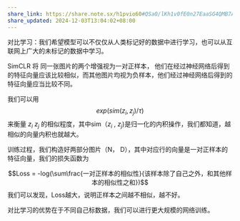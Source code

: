 ```yaml
---
share_link: https://share.note.sx/h1pvio60#QSa0/lKh1v0fE0n27EaaSG4QMB7A5B1+16FawidMmRU
share_updated: 2024-12-03T13:04:02+08:00
---
```

对比学习：我们希望模型可以不仅仅从人类标记好的数据中进行学习，也可以从互联网上广大的未标记的数据中学习。

SimCLR 将 同一张图片的两个增强视为一对正样本， 他们在经过神经网络后得到的特征向量应该比较相似，而其他图片均视为负样本，他们经过神经网络后得到的特征向量应当比较不同。

我们可以用$$exp(sim(z_i, z_j) / \tau)$$
来衡量 $z_i$ $z_j$ 的相似程度，其中sim（$z_i$ , $z_j$)是归一化的内积操作，我们都知道，越相似的向量内积也就越大。

训练过程，我们构造好两部分图片（N， D），其中对应行的向量是一对正样本的特征向量，我们的损失函数为

$$Loss = -log(\sum\frac{一对正样本的相似性}{该样本除了自己之外，和其他样本的相似性之和})$$
我们可以发现，Loss越大，说明正样本之间越不相似，越不好。

对比学习的优势在于不同自己标数据，我们可以进行更大规模的网络训练。